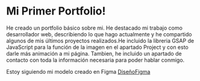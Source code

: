 # Mi Primer Portfolio!
He creado un portfolio básico sobre mi. He destacado mi trabajo como desarrollador web, describiendo lo que hago actualmente y he compartido algunos de mis últimos proyectos realizados.He incluido la libreria GSAP de JavaScript para la función de la imagen en el apartado Project y con esto darle más animación a mi página. Tambien, he incluido un apartado de contacto con toda la información necesaria para poder hablar conmigo.

Estoy siguiendo mi modelo creado en Figma [DiseñoFigma](https://www.figma.com/design/GK3nkgpT32MpsfbDYWEYVs/MiPortfolio?node-id=1435-2&t=w92qBIF7URI3Fz4O-1)
